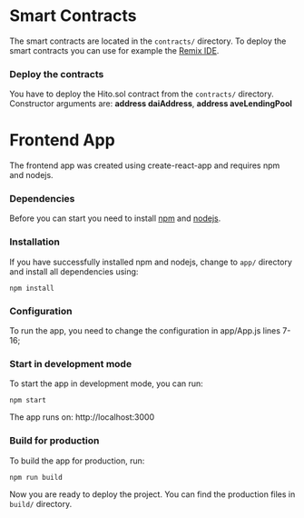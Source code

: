 
# Smart Contracts
The smart contracts are located in the `contracts/` directory.
To deploy the smart contracts you can use for example the [Remix IDE](https://remix.ethereum.org/).

### Deploy the contracts
You have to deploy the Hito.sol contract from the `contracts/` directory. Constructor arguments are: **address daiAddress**, **address aveLendingPool**

# Frontend App
The frontend app was created using create-react-app and requires npm and nodejs.

### Dependencies
Before you can start you need to install [npm](https://www.npmjs.com/get-npm) and [nodejs](https://nodejs.org/en/download/).

### Installation
If you have successfully installed npm and nodejs, change to `app/` directory and install all dependencies using:

`npm install`

### Configuration

To run the app, you need to change the configuration in app/App.js lines 7-16;

### Start in development mode
To start the app in development mode, you can run:

`npm start`

The app runs on: http://localhost:3000

### Build for production
To build the app for production, run:

`npm run build`

Now you are ready to deploy the project. You can find the production files in `build/` directory.